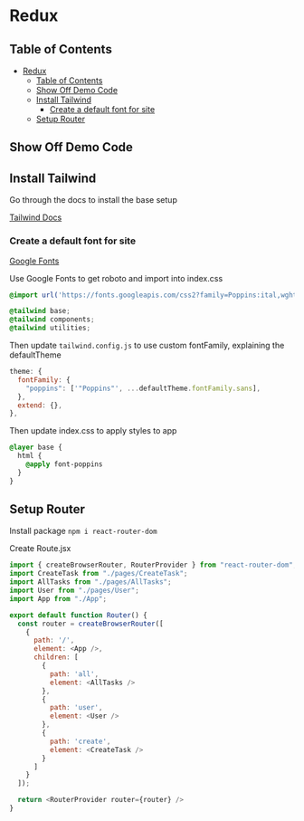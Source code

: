 # Redux

## Table of Contents

- [Redux](#redux)
  - [Table of Contents](#table-of-contents)
  - [Show Off Demo Code](#show-off-demo-code)
  - [Install Tailwind](#install-tailwind)
    - [Create a default font for site](#create-a-default-font-for-site)
  - [Setup Router](#setup-router)
  

## Show Off Demo Code

## Install Tailwind

Go through the docs to install the base setup

[Tailwind Docs](https://tailwindcss.com/docs/guides/vite)

### Create a default font for site

[Google Fonts](https://fonts.google.com/)

Use Google Fonts to get roboto and import into index.css

```css
@import url('https://fonts.googleapis.com/css2?family=Poppins:ital,wght@0,100;0,200;0,300;0,400;0,500;0,600;0,700;0,800;0,900;1,100;1,200;1,300;1,400;1,500;1,600;1,700;1,800;1,900&family=Roboto:ital,wght@0,100;0,300;0,400;0,500;0,700;0,900;1,100;1,300;1,400;1,500;1,700;1,900&display=swap');

@tailwind base;
@tailwind components;
@tailwind utilities;
```

Then update `tailwind.config.js` to use custom fontFamily, explaining the defaultTheme

```js
theme: {
  fontFamily: {
    "poppins": ['"Poppins"', ...defaultTheme.fontFamily.sans],
  },
  extend: {},
},
```

Then update index.css to apply styles to app

```css
@layer base {
  html {
    @apply font-poppins
  }
}
```

## Setup Router

Install package
`npm i react-router-dom`

Create Route.jsx

```js
import { createBrowserRouter, RouterProvider } from "react-router-dom";
import CreateTask from "./pages/CreateTask";
import AllTasks from "./pages/AllTasks";
import User from "./pages/User";
import App from "./App";

export default function Router() {
  const router = createBrowserRouter([
    {
      path: '/',
      element: <App />,
      children: [
        {
          path: 'all',
          element: <AllTasks />
        },
        {
          path: 'user',
          element: <User />
        },
        {
          path: 'create',
          element: <CreateTask />
        }
      ]
    }
  ]);

  return <RouterProvider router={router} />
}
```
